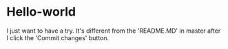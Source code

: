 # Hello-world

I just want to have a try.
It's different from the 'README.MD' in master after I click the 'Commit changes' button.

